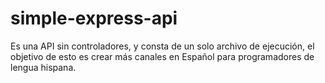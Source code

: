 # simple-express-api
Es una API sin controladores, y consta de un solo archivo de ejecución, el objetivo de esto es crear más canales en Español para programadores de lengua hispana.
